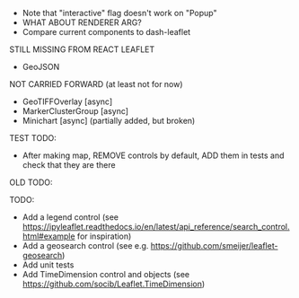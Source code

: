 * Note that "interactive" flag doesn't work on "Popup"
* WHAT ABOUT RENDERER ARG?
* Compare current components to dash-leaflet

STILL MISSING FROM REACT LEAFLET

* GeoJSON

NOT CARRIED FORWARD (at least not for now)

* GeoTIFFOverlay [async]        
* MarkerClusterGroup [async]
* Minichart [async] (partially added, but broken)

TEST TODO:

* After making map, REMOVE controls by default, ADD them in tests and check that they are there

OLD TODO:

TODO:

* Add a legend control (see https://ipyleaflet.readthedocs.io/en/latest/api_reference/search_control.html#example for inspiration)
* Add a geosearch control (see e.g. https://github.com/smeijer/leaflet-geosearch)
* Add unit tests
* Add TimeDimension control and objects (see https://github.com/socib/Leaflet.TimeDimension)
